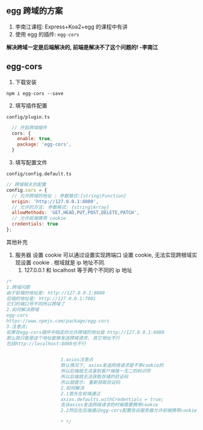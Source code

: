 ## egg 跨域的方案

1. 李南江课程: Express+Koa2+egg 的课程中有讲
2. 使用 egg 的插件: `egg-cors`

**解决跨域一定是后端解决的, 前端是解决不了这个问题的! -李南江**

## egg-cors

1. 下载安装

```shell
npm i egg-cors --save
```

2. 填写插件配置

`config/plugin.ts`

```js
  // 开启跨域插件
  cors: {
    enable: true,
    package: 'egg-cors',
  }
```

3. 填写配置文件

`config/config.default.ts`

```js
// 跨域相关的配置
config.cors = {
  // 允许跨域的地址 : 参数格式:{string|Function} 
  origin: 'http://127.0.0.1:8080',
  // 允许的方法: 参数格式: {string|Array} 
  allowMethods: 'GET,HEAD,PUT,POST,DELETE,PATCH',
  // 允许前端携带 cookie
  credentials: true
};
```



其他补充

1. 服务器 设置 cookie 可以通过设置实现跨端口 设置 cookie, 无法实现跨根域实现设置 cookie . 根域就是 ip 地址不同. 
   1. 127.0.0.1 和 localhost 等于两个不同的 ip 地址

```js
/*
1.跨域问题
由于前端的地址是: http://127.0.0.1:8080
后端的地址是: http://127.0.0.1:7001
它们的端口号不同所以跨域了
2.如何解决跨域
egg-cors
https://www.npmjs.com/package/egg-cors
3.注意点:
如果在egg-cors插件中指定的允许跨域的地址是 http://127.0.0.1:8080
那么就只能是这个地址能够发送跨域请求, 其它地址不行
包括http://localhost:8080也不行


                    1.axios注意点
                    默认情况下, axios发送网络请求是不带cookie的
                    所以后端就无法拿到客户端独一无二的标识符
                    所以后端就无法获取存储的验证码
                    所以就提示: 重新获取验证码
                    2.如何解决
                    2.1首先在前端通过
                    axios.defaults.withCredentials = true;
                    告诉axios发送网络请求的时候需要携带cookie
                    2.2然后在后端通过egg-cors配置告诉服务器允许前端携带cookie
                     
                    * */
```

